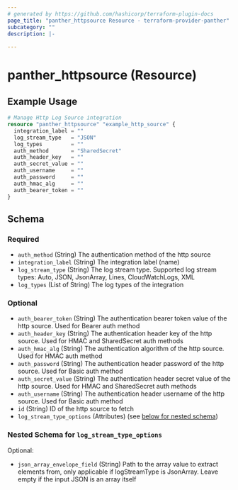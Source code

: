 ```yaml
---
# generated by https://github.com/hashicorp/terraform-plugin-docs
page_title: "panther_httpsource Resource - terraform-provider-panther"
subcategory: ""
description: |-
  
---
```


# panther_httpsource (Resource)



## Example Usage

```terraform
# Manage Http Log Source integration
resource "panther_httpsource" "example_http_source" {
  integration_label = ""
  log_stream_type   = "JSON"
  log_types         = ""
  auth_method       = "SharedSecret"
  auth_header_key   = ""
  auth_secret_value = ""
  auth_username     = ""
  auth_password     = ""
  auth_hmac_alg     = ""
  auth_bearer_token = ""
}
```

<!-- schema generated by tfplugindocs -->
## Schema

### Required

- `auth_method` (String) The authentication method of the http source
- `integration_label` (String) The integration label (name)
- `log_stream_type` (String) The log stream type. Supported log stream types: Auto, JSON, JsonArray, Lines, CloudWatchLogs, XML
- `log_types` (List of String) The log types of the integration

### Optional

- `auth_bearer_token` (String) The authentication bearer token value of the http source. Used for Bearer auth method
- `auth_header_key` (String) The authentication header key of the http source. Used for HMAC and SharedSecret auth methods
- `auth_hmac_alg` (String) The authentication algorithm of the http source. Used for HMAC auth method
- `auth_password` (String) The authentication header password of the http source. Used for Basic auth method
- `auth_secret_value` (String) The authentication header secret value of the http source. Used for HMAC and SharedSecret auth methods
- `auth_username` (String) The authentication header username of the http source. Used for Basic auth method
- `id` (String) ID of the http source to fetch
- `log_stream_type_options` (Attributes) (see [below for nested schema](#nestedatt--log_stream_type_options))

<a id="nestedatt--log_stream_type_options"></a>
### Nested Schema for `log_stream_type_options`

Optional:

- `json_array_envelope_field` (String) Path to the array value to extract elements from, only applicable if logStreamType is JsonArray. Leave empty if the input JSON is an array itself
